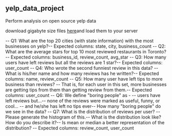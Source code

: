 ## yelp_data_project

Perform analysis on open source yelp data

download gigabyte size files [here](https://drive.google.com/drive/folders/1AUt-vC1rkNKDnFuDkywNtTugCzAtwWmw)and load them to your server

-- Q1: What are the top 20 cities (with state information) with the most businesses on yelp?-- Expected columns: state, city, business_count
-- Q2: What are the average stars for top 10 most reviewed restaurants in Toronto? -- Expected columns: business_id, review_count, avg_star
-- Q3: How many users have left reviews but all the reviews are 1 star?-- Expected columns: user_count
-- Q4: Who wrote the second funniest review in this data? -- What is his/her name and how many reviews has he written?-- Expected columns: name, review_count
-- Q5: How many user have left tips to more business than reviews? -- That is, for each user in this set, more businesses are getting tips from them than getting review from them.-- Expected columns: user_count
-- Q6: We define "boring people" as - -- users have left reviews but...-- none of the reviews were marked as useful, funny, or cool... -- and he/she has left no tips ever-- How many "boring people" do we see in the data?
-- Q7: What is the distribution of reviews per user? -- Please generate the histogram of this.-- What is the distribution look like? How do you describe it?-- Is mean or median a better representation of the distribution? -- Expected columns: review_count, user_count